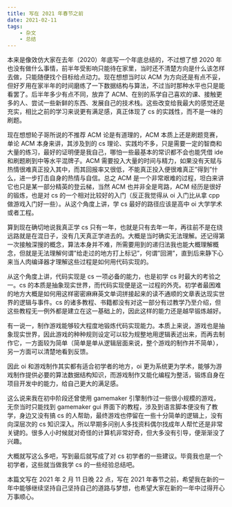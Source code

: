```yaml
---
title: 写在 2021 年春节之前
date: 2021-02-11
tags:
    - 杂文
    - 总结
---
```


本来是像效仿大家在去年（2020）年底写一个年底总结的，不过想了想 2020 年也没有做什么事情，前半年受影响只能待在家里，当时还不清楚方向是什么该怎样去做，只能随便找个目标给点动力。现在想想当时以 ACM 为方向还是有点不妥，但好歹用在家半年的时间磨练了一下数据结构与算法，不过当时那种水平也只是能看罢了。后半年多少有点不同，放弃了 ACM、在别的系学自己喜欢的课、接触更多的人、尝试一些新鲜的东西、发展自己的技术栈。这些改变给我最大的感觉还是充实，相比之前的学习来说更有满足感，真正体现了 cs 的实践性，而不是一味的刷题。

现在想想轮子哥所说的不推荐 ACM 论是有道理的，ACM 本质上还是刷题竞赛，单论 ACM 本身来讲，其涉及到的 cs 理论、实践均不多，只是需要一定的智商和大量的练习，最好的证明便是我自己，哪怕一些最基本的常识都不会也能凭借 ide 和刷题刷到中等水平混牌子。ACM 需要投入大量的时间与精力，如果没有天赋与热情很难真正投入其中，而其回报率又很低，不能真正投入便很难真正”得到”什么，进一步打击自身的热情与自信。总之 ACM 是一个非常艰难的过程，坦白来讲它也只是某一部分精英的登云梯，当然 ACM 也并非全是弯路，ACM 经历是很好的锻炼，也是对 cs 的一个相对比较好的入门（反正我觉得从 oi 入门比从拿 cpp 做游戏入门好一些）。从这个角度上讲，学 cs 最好的路径应该是高中 oi 大学学术或者工程。

算到现在确切地说我真正学 cs 只有一年，也就是只有去年一年，再往前不是在绕远路就是在混日子，没有几天真正学进去的。大概是当时确实无法理解。还记得第一次接触深搜的概念，算法本身并不难，所需要用到的递归法我也能大概理解概念，但就是无法理解何谓”给走过的地方打上标记”，何谓”回溯”，直到后来静下心来当人肉编译器才理解这些过程是如何用代码实现的。

从这个角度上讲，代码实现是 cs 一项必备的能力，也是初学 cs 时最大的考验之一。cs 的本质是抽象现实世界，而代码实现便是这一过程的外壳。初学者最困难的地方大概是如何用这样密密麻麻英文单词拼接起来的读不通顺的文章表达现实世界的逻辑与事件。cs 的诸多教程、书籍都没有对这一部分有过教学乃至介绍，但这些教程无一例外都是建立在这一基础上的，因此这样的能力还是越早锻炼越好。

有一说一，制作游戏能够较大程度地锻炼代码实现能力。本质上来说，游戏也是抽象现实世界，因此游戏的种种规则设定可以较为规整地用逻辑表述出来，而再去制作它，一方面较为简单（简单是单从逻辑层面来说，整个游戏的制作并不简单），另一方面可以清楚地看到反馈。

因此 oi 和游戏制作其实都有适合初学者的地方，oi 更为系统更为学术，能够为游戏制作提供必要的算法数据结构知识，而游戏制作又能化编程为整活，锻炼自身在项目开发中的能力，给自己更大的满足感。

这么说来我在初中阶段还曾使用 gamemaker 引擎制作过一些很小规模的游戏，无奈当时只能找到 gamemaker gui 界面下的教程，涉及到语言脚本便没有了教学，身边又没有搞 cs 的人帮助，最终游戏也停留在一些十分简单的逻辑上，没有向深层次的 cs 知识深入。所以早期多问别人多找资料偶尔找成年人帮忙还是非常关键的。很多人小时候就对奇怪的计算机非常好奇，但大多没有引导，便渐渐没了兴趣。

大概就写这么多吧，写到最后就写成了对 cs 初学者的一些建议。毕竟我也是一个初学者，这些就当做我学 cs 的一些经验总结吧。

本篇文写在 2021 年 2 月 11 日晚 22 点，写在 2021 年春节之前，希望我在新的一年中能够继续坚持自己坚持自己的道路与梦想，也希望大家在新的一年中过得开心万事顺心。
